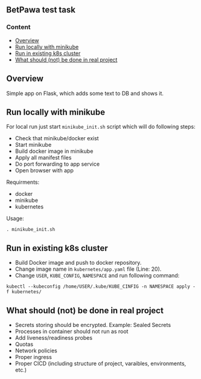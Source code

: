 BetPawa test task
---------------------

### Content  
- [Overview](#headers)  
- [Run locally with minikube](#headers)  
- [Run in existing k8s cluster](#headers)
- [What should (not) be done in real project](#headers)

<a name="headers"><h2>Overview</h2></a>
Simple app on Flask, which adds some text to DB and shows it.


<a name="headers"><h2>Run locally with minikube</h2></a>
For local run just start ```minikube_init.sh``` script which will do following steps:
- Check that minikube/docker exist
- Start minikube
- Build docker image in minikube
- Apply all manifest files
- Do port forwarding to app service
- Open browser with app

Requirments:
- docker
- minikube
- kubernetes

Usage:
```
. minikube_init.sh
```


<a name="headers"><h2>Run in existing k8s cluster</h2></a>
- Build Docker image and push to docker repository.
- Change image name in ```kubernetes/app.yaml``` file (Line: 20).
- Change ```USER```, ```KUBE_CONFIG```, ```NAMESPACE``` and run following command:
```
kubectl --kubeconfig /home/USER/.kube/KUBE_CINFIG -n NAMESPACE apply -f kubernetes/
```

<a name="headers"><h2>What should (not) be done in real project</h2></a>
- Secrets storing should be encrypted. Example: Sealed Secrets
- Processes in container should not run as root
- Add liveness/readiness probes
- Quotas
- Network policies
- Proper ingress
- Proper CICD (including structure of project, varaibles, environments, etc.)
